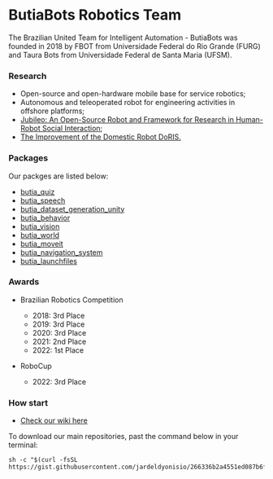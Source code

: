 # ButiaBots Robotics Team

The Brazilian United Team for Intelligent Automation - ButiaBots was founded in 2018 by FBOT from Universidade Federal do Rio Grande (FURG) and Taura Bots from Universidade Federal de Santa Maria (UFSM).

### Research

- Open-source and open-hardware mobile base for service robotics;
- Autonomous and teleoperated robot for engineering activities in offshore platforms;
- [Jubileo: An Open-Source Robot and Framework for Research in Human-Robot Social Interaction](https://arxiv.org/abs/2209.13509);
- [The Improvement of the Domestic Robot DoRIS.](https://even3.blob.core.windows.net/anais/384160.pdf)

### Packages

Our packges are listed below:

- [butia_quiz](https://github.com/butia-bots/butia_quiz)
- [butia_speech](https://github.com/butia-bots/butia_speech)
- [butia_dataset_generation_unity](https://github.com/butia-bots/butia_dataset_generation_unity)
- [butia_behavior](https://github.com/butia-bots/butia_behavior)
- [butia_vision](https://github.com/butia-bots/butia_vision)
- [butia_world](https://github.com/butia-bots/butia_launchfiles)
- [butia_moveit](https://github.com/butia-bots/butia_moveit)
- [butia_navigation_system](https://github.com/butia-bots/butia_navigation_system)
- [butia_launchfiles](https://github.com/butia-bots/butia_launchfiles)

### Awards

- Brazilian Robotics Competition
  - 2018: 3rd Place
  - 2019: 3rd Place
  - 2020: 3rd Place
  - 2021: 2nd Place
  - 2022: 1st Place

- RoboCup
  - 2022: 3rd Place
  
### How start

- [Check our wiki here](https://github.com/butia-bots/butia_learning/wiki)

To download our main repositories, past the command below in your terminal:

```
sh -c "$(curl -fsSL https://gist.githubusercontent.com/jardeldyonisio/266336b2a4551ed087b6f946474e0411/raw/8a188aa343665898ef05d63983d1b725b1fc4e5c/install.sh)"
```
